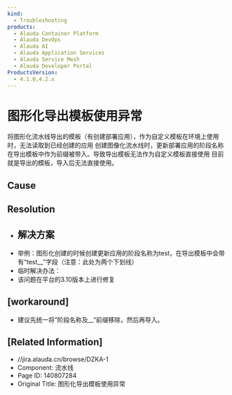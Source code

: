```yaml
---
kind:
  - Troubleshooting
products:
  - Alauda Container Platform
  - Alauda DevOps
  - Alauda AI
  - Alauda Application Services
  - Alauda Service Mesh
  - Alauda Developer Portal
ProductsVersion:
  - 4.1.0,4.2.x
---
```

<!-- A type of document that involves encountering a fault, diagnosing it, performing root cause analysis, and providing solutions. -->

# 图形化导出模板使用异常

将图形化流水线导出的模板（有创建部署应用），作为自定义模板在环境上使用时，无法读取到已经创建的应用 创建图像化流水线时，更新部署应用的阶段名称在导出模板中作为前缀被带入。导致导出模板无法作为自定义模板直接使用 目前就是导出的模板，导入后无法直接使用。

## Cause

## Resolution
- ## 解决方案
- 举例：图形化创建的时候创建更新应用的阶段名称为test，在导出模板中会带有“test\_\_”字段（注意：此处为两个下划线）
- 临时解决办法：
- 该问题在平台的3.10版本上进行修复

## [workaround]
- 建议先统一将”阶段名称及\_\_“前缀移除，然后再导入。

## [Related Information]
- //jira.alauda.cn/browse/DZKA-1
- Component: 流水线
- Page ID: 140807284
- Original Title: 图形化导出模板使用异常
